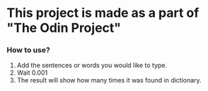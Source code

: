# This project is made as a part of "The Odin Project"

### How to use?

1. Add the sentences or words you would like to type. <br />
2. Wait 0.001 <br />
3. The result will show how many times it was found in dictionary.